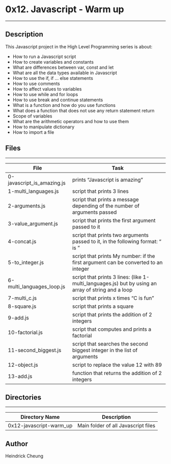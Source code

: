 # 0x12. Javascript - Warm up
---
## Description

This Javascript project in the High Level Programming series is about:
* How to run a Javascript script
* How to create variables and constants
* What are differences between var, const and let
* What are all the data types available in Javascript
* How to use the if, if ... else statements
* How to use comments
* How to affect values to variables
* How to use while and for loops
* How to use break and continue statements
* What is a function and how do you use functions
* What does a function that does not use any return statement return
* Scope of variables
* What are the arithmetic operators and how to use them
* How to manipulate dictionary
* How to import a file

## Files
---
File|Task
---|---
0-javascript_is_amazing.js | prints “Javascript is amazing”
1-multi_languages.js | script that prints 3 lines
2-arguments.js | script that prints a message depending of the number of arguments passed
3-value_argument.js | script that prints the first argument passed to it
4-concat.js | script that prints two arguments passed to it, in the following format: “ is ”
5-to_integer.js | script that prints My number: <first argument converted in integer> if the first argument can be converted to an integer
6-multi_languages_loop.js | script that prints 3 lines: (like 1-multi_languages.js) but by using an array of string and a loop
7-multi_c.js | script that prints x times “C is fun”
8-square.js |  script that prints a square
9-add.js |  script that prints the addition of 2 integers
10-factorial.js | script that computes and prints a factorial
11-second_biggest.js | script that searches the second biggest integer in the list of arguments
12-object.js | script to replace the value 12 with 89
13-add.js | function that returns the addition of 2 integers

## Directories
---
Directory Name | Description
---|---
0x12-javascript-warm_up | Main folder of all Javascript files

## Author
Heindrick Cheung